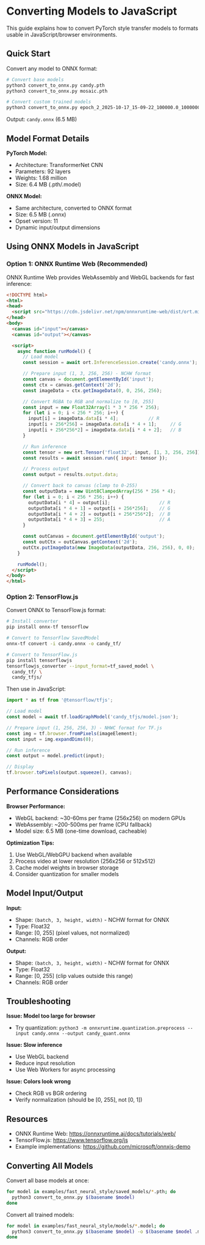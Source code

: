 # Converting Models to JavaScript

This guide explains how to convert PyTorch style transfer models to formats usable in JavaScript/browser environments.

## Quick Start

Convert any model to ONNX format:

```bash
# Convert base models
python3 convert_to_onnx.py candy.pth
python3 convert_to_onnx.py mosaic.pth

# Convert custom trained models
python3 convert_to_onnx.py epoch_2_2025-10-17_15-09-22_100000.0_10000000000.0.model
```

Output: `candy.onnx` (6.5 MB)

## Model Format Details

**PyTorch Model:**
- Architecture: TransformerNet CNN
- Parameters: 92 layers
- Weights: 1.68 million
- Size: 6.4 MB (.pth/.model)

**ONNX Model:**
- Same architecture, converted to ONNX format
- Size: 6.5 MB (.onnx)
- Opset version: 11
- Dynamic input/output dimensions

## Using ONNX Models in JavaScript

### Option 1: ONNX Runtime Web (Recommended)

ONNX Runtime Web provides WebAssembly and WebGL backends for fast inference:

```html
<!DOCTYPE html>
<html>
<head>
  <script src="https://cdn.jsdelivr.net/npm/onnxruntime-web/dist/ort.min.js"></script>
</head>
<body>
  <canvas id="input"></canvas>
  <canvas id="output"></canvas>

  <script>
    async function runModel() {
      // Load model
      const session = await ort.InferenceSession.create('candy.onnx');

      // Prepare input (1, 3, 256, 256) - NCHW format
      const canvas = document.getElementById('input');
      const ctx = canvas.getContext('2d');
      const imageData = ctx.getImageData(0, 0, 256, 256);

      // Convert RGBA to RGB and normalize to [0, 255]
      const input = new Float32Array(1 * 3 * 256 * 256);
      for (let i = 0; i < 256 * 256; i++) {
        input[i] = imageData.data[i * 4];           // R
        input[i + 256*256] = imageData.data[i * 4 + 1];     // G
        input[i + 256*256*2] = imageData.data[i * 4 + 2];   // B
      }

      // Run inference
      const tensor = new ort.Tensor('float32', input, [1, 3, 256, 256]);
      const results = await session.run({ input: tensor });

      // Process output
      const output = results.output.data;

      // Convert back to canvas (clamp to 0-255)
      const outputData = new Uint8ClampedArray(256 * 256 * 4);
      for (let i = 0; i < 256 * 256; i++) {
        outputData[i * 4] = output[i];                  // R
        outputData[i * 4 + 1] = output[i + 256*256];    // G
        outputData[i * 4 + 2] = output[i + 256*256*2];  // B
        outputData[i * 4 + 3] = 255;                    // A
      }

      const outCanvas = document.getElementById('output');
      const outCtx = outCanvas.getContext('2d');
      outCtx.putImageData(new ImageData(outputData, 256, 256), 0, 0);
    }

    runModel();
  </script>
</body>
</html>
```

### Option 2: TensorFlow.js

Convert ONNX to TensorFlow.js format:

```bash
# Install converter
pip install onnx-tf tensorflow

# Convert to TensorFlow SavedModel
onnx-tf convert -i candy.onnx -o candy_tf/

# Convert to TensorFlow.js
pip install tensorflowjs
tensorflowjs_converter --input_format=tf_saved_model \
  candy_tf/ \
  candy_tfjs/
```

Then use in JavaScript:

```javascript
import * as tf from '@tensorflow/tfjs';

// Load model
const model = await tf.loadGraphModel('candy_tfjs/model.json');

// Prepare input (1, 256, 256, 3) - NHWC format for TF.js
const img = tf.browser.fromPixels(imageElement);
const input = img.expandDims(0);

// Run inference
const output = model.predict(input);

// Display
tf.browser.toPixels(output.squeeze(), canvas);
```

## Performance Considerations

**Browser Performance:**
- WebGL backend: ~30-60ms per frame (256x256) on modern GPUs
- WebAssembly: ~200-500ms per frame (CPU fallback)
- Model size: 6.5 MB (one-time download, cacheable)

**Optimization Tips:**
1. Use WebGL/WebGPU backend when available
2. Process video at lower resolution (256x256 or 512x512)
3. Cache model weights in browser storage
4. Consider quantization for smaller models

## Model Input/Output

**Input:**
- Shape: `(batch, 3, height, width)` - NCHW format for ONNX
- Type: Float32
- Range: [0, 255] (pixel values, not normalized)
- Channels: RGB order

**Output:**
- Shape: `(batch, 3, height, width)` - NCHW format for ONNX
- Type: Float32
- Range: [0, 255] (clip values outside this range)
- Channels: RGB order

## Troubleshooting

**Issue: Model too large for browser**
- Try quantization: `python3 -m onnxruntime.quantization.preprocess --input candy.onnx --output candy_quant.onnx`

**Issue: Slow inference**
- Use WebGL backend
- Reduce input resolution
- Use Web Workers for async processing

**Issue: Colors look wrong**
- Check RGB vs BGR ordering
- Verify normalization (should be [0, 255], not [0, 1])

## Resources

- ONNX Runtime Web: https://onnxruntime.ai/docs/tutorials/web/
- TensorFlow.js: https://www.tensorflow.org/js
- Example implementations: https://github.com/microsoft/onnxjs-demo

## Converting All Models

Convert all base models at once:

```bash
for model in examples/fast_neural_style/saved_models/*.pth; do
  python3 convert_to_onnx.py $(basename $model)
done
```

Convert all trained models:

```bash
for model in examples/fast_neural_style/models/*.model; do
  python3 convert_to_onnx.py $(basename $model) -o $(basename $model .model).onnx
done
```
